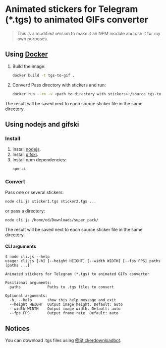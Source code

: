 # Animated stickers for Telegram (*.tgs) to animated GIFs converter

> This is a modified version to make it an NPM module and use it for my own purposes.

## Using [Docker](https://www.docker.com/)
1. Build the image:
    ```bash
    docker build -t tgs-to-gif .
    ```

2. Convert! Pass directory with stickers and run:
    ```bash
    docker run --rm -v <path to directory with stickers>:/source tgs-to-gif
    ```

The result will be saved next to each source sticker file in the same directory.

## Using nodejs and gifski
### Install
1. Install [nodejs](https://nodejs.org).
2. Install [gifski](https://gif.ski).
3. Install npm dependencies:
    ```bash
    npm ci
    ```
### Convert
Pass one or several stickers:
```bash
node cli.js sticker1.tgs sticker2.tgs ... 
```

or pass a directory:
```bash
node cli.js /home/ed/Downloads/super_pack/
```

The result will be saved next to each source sticker file in the same directory.

#### CLI arguments
```
$ node cli.js --help
usage: cli.js [-h] [--height HEIGHT] [--width WIDTH] [--fps FPS] paths [paths ...]

Animated stickers for Telegram (*.tgs) to animated GIFs converter

Positional arguments:
  paths            Paths to .tgs files to convert

Optional arguments:
  -h, --help       show this help message and exit
  --height HEIGHT  Output image height. Default: auto
  --width WIDTH    Output image width. Default: auto
  --fps FPS        Output frame rate. Default: auto
```

## Notices
You can download .tgs files using [@Stickerdownloadbot](https://t.me/Stickerdownloadbot).
